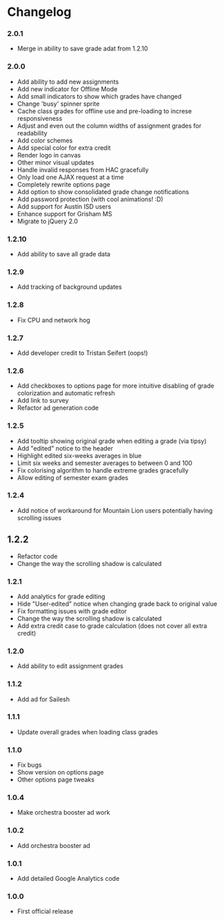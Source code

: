 # Changelog

### 2.0.1

* Merge in ability to save grade adat from 1.2.10

### 2.0.0

* Add ability to add new assignments
* Add new indicator for Offline Mode
* Add small indicators to show which grades have changed
* Change 'busy' spinner sprite
* Cache class grades for offline use and pre-loading to increse responsiveness
* Adjust and even out the column widths of assignment grades for readability
* Add color schemes
* Add special color for extra credit
* Render logo in canvas
* Other minor visual updates
* Handle invalid responses from HAC gracefully
* Only load one AJAX request at a time
* Completely rewrite options page
* Add option to show consolidated grade change notifications
* Add password protection (with cool animations! :D)
* Add support for Austin ISD users
* Enhance support for Grisham MS
* Migrate to jQuery 2.0

### 1.2.10

* Add ability to save all grade data

### 1.2.9

* Add tracking of background updates

### 1.2.8

* Fix CPU and network hog

### 1.2.7

* Add developer credit to Tristan Seifert (oops!)

### 1.2.6

* Add checkboxes to options page for more intuitive disabling of grade colorization and automatic refresh
* Add link to survey
* Refactor ad generation code

### 1.2.5

* Add tooltip showing original grade when editing a grade (via tipsy)
* Add "edited" notice to the header
* Highlight edited six-weeks averages in blue
* Limit six weeks and semester averages to between 0 and 100
* Fix colorising algorithm to handle extreme grades gracefully
* Allow editing of semester exam grades

### 1.2.4

* Add notice of workaround for Mountain Lion users potentially having scrolling issues

## 1.2.2

* Refactor code
* Change the way the scrolling shadow is calculated

### 1.2.1

* Add analytics for grade editing
* Hide "User-edited" notice when changing grade back to original value
* Fix formatting issues with grade editor
* Change the way the scrolling shadow is calculated
* Add extra credit case to grade calculation (does not cover all extra credit)

### 1.2.0

* Add ability to edit assignment grades

### 1.1.2

* Add ad for Sailesh

### 1.1.1

* Update overall grades when loading class grades

### 1.1.0

* Fix bugs
* Show version on options page
* Other options page tweaks

### 1.0.4

* Make orchestra booster ad work

### 1.0.2

* Add orchestra booster ad

### 1.0.1

* Add detailed Google Analytics code

### 1.0.0

* First official release